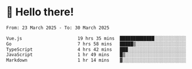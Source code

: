 # 👋 Hello there!

<!--START_SECTION:waka-->

```txt
From: 23 March 2025 - To: 30 March 2025

Vue.js                     19 hrs 35 mins  █████████████░░░░░░░░░░░░   51.38 %
Go                         7 hrs 58 mins   █████▒░░░░░░░░░░░░░░░░░░░   20.93 %
TypeScript                 4 hrs 42 mins   ███░░░░░░░░░░░░░░░░░░░░░░   12.35 %
JavaScript                 1 hr 49 mins    █▒░░░░░░░░░░░░░░░░░░░░░░░   04.78 %
Markdown                   1 hr 14 mins    ▓░░░░░░░░░░░░░░░░░░░░░░░░   03.26 %
```

<!--END_SECTION:waka-->
